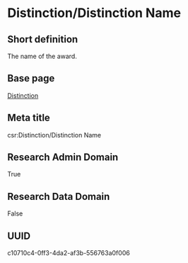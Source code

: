 # Distinction/Distinction Name
## Short definition
The name of the award.
## Base page
[Distinction](../../Objects/Distinction.md)
## Meta title
csr:Distinction/Distinction Name
## Research Admin Domain
True
## Research Data Domain
False
## UUID
c10710c4-0ff3-4da2-af3b-556763a0f006
